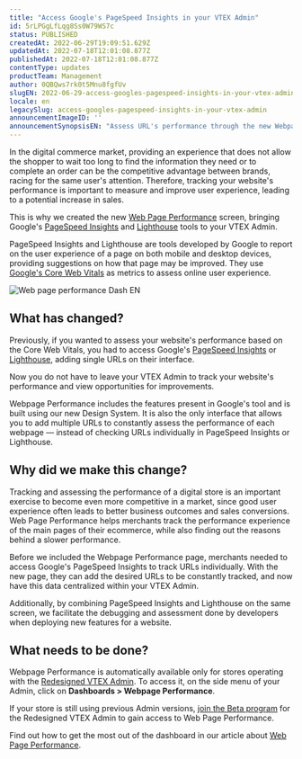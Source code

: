```yaml
---
title: "Access Google's PageSpeed Insights in your VTEX Admin"
id: 5rLPGgLfLqg8Ss0W79WS7c
status: PUBLISHED
createdAt: 2022-06-29T19:09:51.629Z
updatedAt: 2022-07-18T12:01:08.877Z
publishedAt: 2022-07-18T12:01:08.877Z
contentType: updates
productTeam: Management
author: 0QBQws7rk0t5Mnu8fgfUv
slugEN: 2022-06-29-access-googles-pagespeed-insights-in-your-vtex-admin
locale: en
legacySlug: access-googles-pagespeed-insights-in-your-vtex-admin
announcementImageID: ''
announcementSynopsisEN: "Assess URL's performance through the new Webpage Performance screen, based on Google's PageSpeed Insights tool."
---
```


In the digital commerce market, providing an experience that does not allow the shopper to wait too long to find the information they need or to complete an order can be the competitive advantage between brands, racing for the same user's attention. Therefore, tracking your website's performance is important to measure and improve user experience, leading to a potential increase in sales.

This is why we created the new [Web Page Performance](https://help.vtex.com/en/v4/docs/web-page-performance--7DeyhX8cGtG9PtAGkL8zvc) screen, bringing Google's [PageSpeed Insights](https://developers.google.com/speed/docs/insights/v5/about) and [Lighthouse](https://developer.chrome.com/docs/lighthouse/overview/) tools to your VTEX Admin.

PageSpeed Insights and Lighthouse are tools developed by Google to report on the user experience of a page on both mobile and desktop devices, providing suggestions on how that page may be improved. They use [Google's Core Web Vitals](https://web.dev/vitals/#core-web-vitals) as metrics to assess online user experience. 

![Web page performance Dash EN](https://images.ctfassets.net/alneenqid6w5/4EHCyrE0JQxGgxhk1YVdMY/83d8891b5441de2d1c4c36b9b4c00317/Screen_Shot_2022-06-29_at_15.49.56.png)

## What has changed?

Previously, if you wanted to assess your website's performance based on the Core Web Vitals, you had to access Google's [PageSpeed Insights](https://pagespeed.web.dev/) or [Lighthouse](https://developer.chrome.com/docs/lighthouse/overview/), adding single URLs on their interface.

Now you do not have to leave your VTEX Admin to track your website's performance and view opportunities for improvements. 

Webpage Performance includes the features present in Google's tool and is built using our new Design System. It is also the only interface that allows you to add multiple URLs to constantly assess the performance of each webpage — instead of checking URLs individually in PageSpeed Insights or Lighthouse.

## Why did we make this change?

Tracking and assessing the performance of a digital store is an important exercise to become even more competitive in a market, since good user experience often leads to better business outcomes and sales conversions. Web Page Performance helps merchants track the performance experience of the main pages of their ecommerce, while also finding out the reasons behind a slower performance. 

Before we included the Webpage Performance page, merchants needed to access Google's PageSpeed Insights to track URLs individually. With the new page, they can add the desired URLs to be constantly tracked, and now have this data centralized within your VTEX Admin.

Additionally, by combining PageSpeed Insights and Lighthouse on the same screen, we facilitate the debugging and assessment done by developers when deploying new features for a website. 

## What needs to be done?

Webpage Performance is automatically available only for stores operating with the [Redesigned VTEX Admin](https://help.vtex.com/en/announcements/welcome-to-the-redesigned-vtex-admin--5tLPBodp6Xu03vYdyBTGTa). To access it, on the side menu of your Admin, click on **Dashboards > Webpage Performance**. 

If your store is still using previous Admin versions, [join the Beta program](https://content.vtex.com/join-new-admin-beta-program-en/?utm_source=announcement&utm_medium=help_center&utm_campaign=webpage_performance) for the Redesigned VTEX Admin to gain access to Web Page Performance.

Find out how to get the most out of the dashboard in our article about [Web Page Performance](https://help.vtex.com/en/v4/docs/web-page-performance--7DeyhX8cGtG9PtAGkL8zvc).
